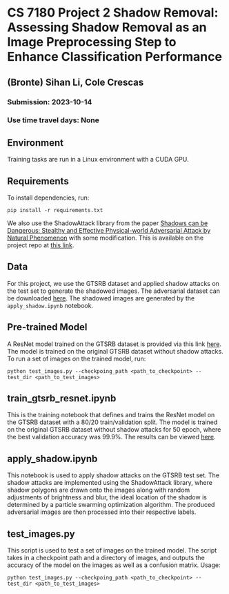 # CS 7180 Project 2 Shadow Removal: Assessing Shadow Removal as an Image Preprocessing Step to Enhance Classification Performance

## (Bronte) Sihan Li, Cole Crescas
### Submission: 2023-10-14
### Use time travel days: None

## Environment

Training tasks are run in a Linux environment with a CUDA GPU.

## Requirements

To install dependencies, run:

    pip install -r requirements.txt

We also use the ShadowAttack library from the paper [Shadows can be Dangerous: Stealthy and Effective Physical-world Adversarial Attack by Natural Phenomenon](https://arxiv.org/abs/2203.03818) with some modification. This is available on the project repo at [this link](https://github.com/bronteee/advanced-perception/tree/main/shadow-removal/ShadowAttack).

## Data

For this project, we use the GTSRB dataset and applied shadow attacks on the test set to generate the shadowed images. The adversarial dataset can be downloaded [here](https://drive.google.com/file/d/187hUm28FJL3fHKEgpibwRaCE8b7_nFXg/view?usp=sharing). The shadowed images are generated by the `apply_shadow.ipynb` notebook.

## Pre-trained Model

A ResNet model trained on the GTSRB dataset is provided via this link [here](https://drive.google.com/file/d/1H2XrscM-aXEeTqqo8934gcKRiPard5W-/view?usp=sharing). The model is trained on the original GTSRB dataset without shadow attacks. To run a set of images on the trained model, run:

    python test_images.py --checkpoing_path <path_to_checkpoint> --test_dir <path_to_test_images>

## train_gtsrb_resnet.ipynb

This is the training notebook that defines and trains the ResNet model on the GTSRB dataset with a 80/20 train/validation split. The model is trained on the original GTSRB dataset without shadow attacks for 50 epoch, where the best validation accuracy was 99.9%. The results can be viewed [here](https://wandb.ai/fire-dream/gtsrb-resnet).

## apply_shadow.ipynb

This notebook is used to apply shadow attacks on the GTSRB test set. The shadow attacks are implemented using the ShadowAttack library, where shadow polygons are drawn onto the images along with random adjustments of brightness and blur, the ideal location of the shadow is determined by a particle swarming optimization algorithm. The produced adversarial images are then processed into their respective labels.

## test_images.py

This script is used to test a set of images on the trained model. The script takes in a checkpoint path and a directory of images, and outputs the accuracy of the model on the images as well as a confusion matrix.
Usage:

    python test_images.py --checkpoing_path <path_to_checkpoint> --test_dir <path_to_test_images>
